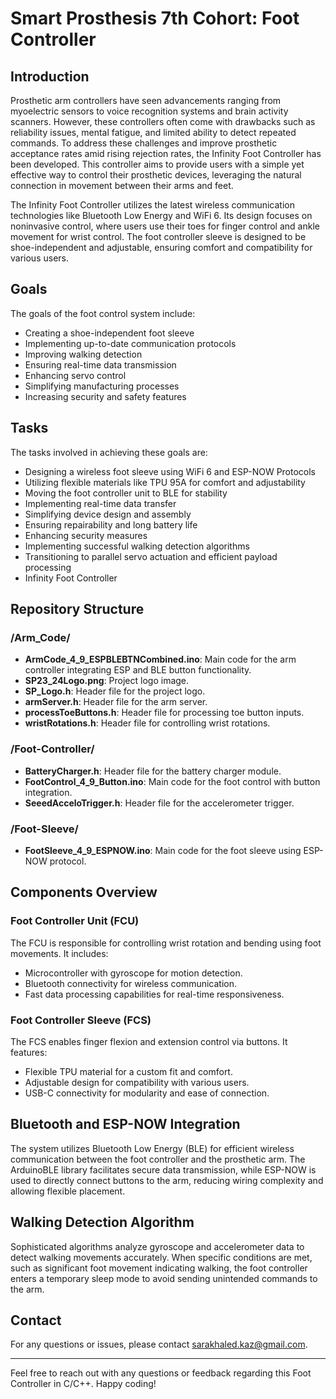 # Smart Prosthesis 7th Cohort: Foot Controller

## Introduction

Prosthetic arm controllers have seen advancements ranging from myoelectric sensors to voice recognition systems and brain activity scanners. However, these controllers often come with drawbacks such as reliability issues, mental fatigue, and limited ability to detect repeated commands. To address these challenges and improve prosthetic acceptance rates amid rising rejection rates, the Infinity Foot Controller has been developed. This controller aims to provide users with a simple yet effective way to control their prosthetic devices, leveraging the natural connection in movement between their arms and feet.

The Infinity Foot Controller utilizes the latest wireless communication technologies like Bluetooth Low Energy and WiFi 6. Its design focuses on noninvasive control, where users use their toes for finger control and ankle movement for wrist control. The foot controller sleeve is designed to be shoe-independent and adjustable, ensuring comfort and compatibility for various users.

## Goals

The goals of the foot control system include:

- Creating a shoe-independent foot sleeve
- Implementing up-to-date communication protocols
- Improving walking detection
- Ensuring real-time data transmission
- Enhancing servo control
- Simplifying manufacturing processes
- Increasing security and safety features

## Tasks

The tasks involved in achieving these goals are:

- Designing a wireless foot sleeve using WiFi 6 and ESP-NOW Protocols
- Utilizing flexible materials like TPU 95A for comfort and adjustability
- Moving the foot controller unit to BLE for stability
- Implementing real-time data transfer
- Simplifying device design and assembly
- Ensuring repairability and long battery life
- Enhancing security measures
- Implementing successful walking detection algorithms
- Transitioning to parallel servo actuation and efficient payload processing
- Infinity Foot Controller

## Repository Structure

### /Arm_Code/

- **ArmCode_4_9_ESPBLEBTNCombined.ino**: Main code for the arm controller integrating ESP and BLE button functionality.
- **SP23_24Logo.png**: Project logo image.
- **SP_Logo.h**: Header file for the project logo.
- **armServer.h**: Header file for the arm server.
- **processToeButtons.h**: Header file for processing toe button inputs.
- **wristRotations.h**: Header file for controlling wrist rotations.

### /Foot-Controller/

- **BatteryCharger.h**: Header file for the battery charger module.
- **FootControl_4_9_Button.ino**: Main code for the foot control with button integration.
- **SeeedAcceloTrigger.h**: Header file for the accelerometer trigger.

### /Foot-Sleeve/

- **FootSleeve_4_9_ESPNOW.ino**: Main code for the foot sleeve using ESP-NOW protocol.

## Components Overview

### Foot Controller Unit (FCU)
The FCU is responsible for controlling wrist rotation and bending using foot movements. It includes:

- Microcontroller with gyroscope for motion detection.
- Bluetooth connectivity for wireless communication.
- Fast data processing capabilities for real-time responsiveness.

### Foot Controller Sleeve (FCS)
The FCS enables finger flexion and extension control via buttons. It features:

- Flexible TPU material for a custom fit and comfort.
- Adjustable design for compatibility with various users.
- USB-C connectivity for modularity and ease of connection.

## Bluetooth and ESP-NOW Integration

The system utilizes Bluetooth Low Energy (BLE) for efficient wireless communication between the foot controller and the prosthetic arm. The ArduinoBLE library facilitates secure data transmission, while ESP-NOW is used to directly connect buttons to the arm, reducing wiring complexity and allowing flexible placement.

## Walking Detection Algorithm

Sophisticated algorithms analyze gyroscope and accelerometer data to detect walking movements accurately. When specific conditions are met, such as significant foot movement indicating walking, the foot controller enters a temporary sleep mode to avoid sending unintended commands to the arm.

## Contact

For any questions or issues, please contact sarakhaled.kaz@gmail.com.

---
Feel free to reach out with any questions or feedback regarding this Foot Controller in C/C++. Happy coding!

